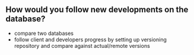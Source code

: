 
## How would you follow new developments on the database?
* compare two databases
* follow client and developers progress by setting up versioning repository and compare against actual/remote versions
